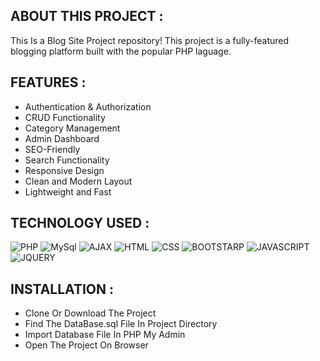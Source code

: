 ## ABOUT THIS PROJECT :

This Is a Blog Site Project repository! 
This project is a fully-featured blogging platform built with the popular PHP laguage. 

## FEATURES :

- Authentication & Authorization
- CRUD Functionality
- Category Management
- Admin Dashboard
- SEO-Friendly
- Search Functionality
- Responsive Design
- Clean and Modern Layout
- Lightweight and Fast

## TECHNOLOGY USED :

![PHP](https://img.shields.io/badge/PHP-blue?style=for-the-badge)
![MySql](https://img.shields.io/badge/MySql-blue?style=for-the-badge)
![AJAX](https://img.shields.io/badge/AJAX-black?style=for-the-badge)
![HTML](https://img.shields.io/badge/HTML-red?style=for-the-badge)
![CSS](https://img.shields.io/badge/CSS-blue?style=for-the-badge)
![BOOTSTARP](https://img.shields.io/badge/BOOTSTARP-purple?style=for-the-badge)
![JAVASCRIPT](https://img.shields.io/badge/JAVASCRIPT-yellow?style=for-the-badge)
![JQUERY](https://img.shields.io/badge/JQUERY-black?style=for-the-badge)

## INSTALLATION :

- Clone Or Download The Project
- Find The DataBase.sql File In Project Directory
- Import Database File In PHP My Admin
- Open The Project On Browser
  
